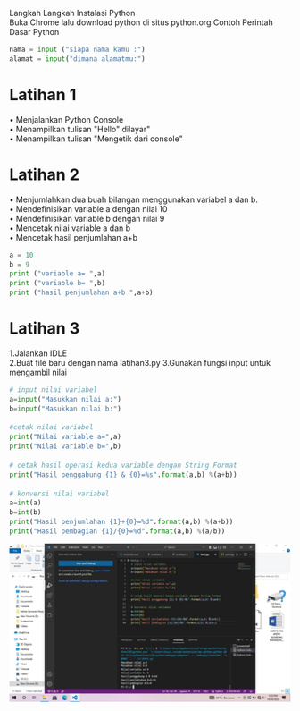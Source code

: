 Langkah Langkah Instalasi Python  
Buka Chrome lalu download python di situs python.org
Contoh Perintah Dasar Python  

```py
nama = input ("siapa nama kamu :")
alamat = input("dimana alamatmu:")
```
#  Latihan 1

• Menjalankan Python Console  
• Menampilkan tulisan "Hello" dilayar"  
• Menampilkan tulisan "Mengetik dari console"  

#  Latihan 2 

• Menjumlahkan dua buah bilangan menggunakan variabel a dan b.  
• Mendefinisikan variable a dengan nilai 10  
• Mendefinisikan variable b dengan nilai 9  
• Mencetak nilai variable a dan b  
• Mencetak hasil penjumlahan a+b  

```py
a = 10  
b = 9  
print ("variable a= ",a)  
print ("variable b= ",b)  
print ("hasil penjumlahan a+b ",a+b)  
```

# Latihan 3   
1.Jalankan IDLE   
2.Buat file baru dengan nama latihan3.py 
3.Gunakan fungsi input untuk mengambil nilai
```py
# input nilai variabel
a=input("Masukkan nilai a:")
b=input("Masukkan nilai b:")

#cetak nilai variabel
print("Nilai variable a=",a)
print("Nilai variable b=",b)

# cetak hasil operasi kedua variable dengan String Format
print("Hasil penggabung {1} & {0}=%s".format(a,b) %(a+b))

# konversi nilai variabel
a=int(a)
b=int(b)
print("Hasil penjumlahan {1}+{0}=%d".format(a,b) %(a+b))
print("Hasil pembagian {1}/{0}=%d".format(a,b) %(a/b))
```

![img](img/ss.png)